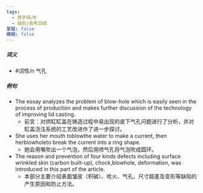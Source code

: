 ```yaml
---
tags:
  - 首字母/B
  - 级别/高考四级
掌握: false
模糊: false
---
```

##### 词义
- #词性/n  气孔
##### 例句
- The essay analyzes the problem of blow-hole which is easily seen in the process of production and makes further discussion of the technology of improving lid casting.
	- 前言：对烘缸缸盖在铸造过程中易出现的皮下气孔问题进行了分析，并对缸盖浇注系统的工艺改进作了进一步探讨。
- She uses her mouth toblowthe water to make a current, then herblowholeto break the current into a ring shape.
	- 她会用嘴吹出一个气泡，然后用喷气孔将气泡吹成圆环。
- The reason and prevention of four kinds defects including surface wrinkled skin (carbon built-up), chock,blowhole, deformation, was introduced in this part of the article.
	- 本部分主要介绍表面皱皮（积碳）、呛火、气孔、尺寸超差及变形等缺陷的产生原因和防止方法。
